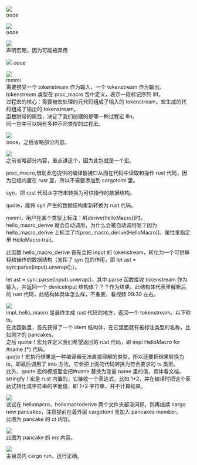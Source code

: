 ![](./img/2022-08-07-15-24-45.png)  
oooe

![](./img/2022-08-07-15-25-46.png)  
oooe

![](./img/2022-08-07-15-26-27.png)  
声明宏略，因为可能被弃用

![](./img/2022-08-07-15-27-22.png)
oooe

![](./img/2022-08-07-15-28-48.png)  
mmmi  
需要接受一个 tokenstream 作为输入，一个 tokenstream 作为输出。 tokenstream 类型在 proc_macro 包中定义，表示一段标记序列 lllf。  
过程宏的核心：需要被宏处理的元代码组成了输入的 tokenstream，宏生成的代码组成了输出的 tokenstream。  
函数附带的属性，决定了我们创建的是哪一种过程宏 llln。  
同一包中可以拥有多种不同类型的过程宏。

![](./img/2022-08-07-15-35-57.png)  
oooe，之后省略部分内容。

![](./img/2022-08-07-17-15-09.png)  
之前省略部分内容，重点讲这个，因为此包就是一个宏。

proc_macro,借助此包提供的编译器接口从而在代码中读取和操作 rust 代码，因为已经内置在 rust 里，所以不需要添加到 cargotoml 里。

syn，把 rust 代码从字符串转换为可供操作的数据结构。

quote，能将 syn 产生的数据结构重新转换为 rust 代码。

mmmi，用户在某个类型上标注：#[derive(helloMacro)]时，hello_macro_derive 就会自动调用，为什么会被自动调用呢？因为 hello_macro_derive 上标注了#[proc_macro_derive(HelloMacro)]，属性里指定里 HelloMacro trait。

此函数 hello_macro_derive 首先会把 input 的 tokenstream，转化为一个可供解释和操作的数据结构（发挥了 syn 包的作用，即 let ast = syn::parse(input).unwrap();）。

let ast = syn::parse(input).unwrap()，其中 parse 函数接收 tokenstream 作为输入，并返回一个 deviceInput 结构体？？？作为结果。此结构体代表里解析后的 rust 代码，此结构体具体怎么样，不重要，看视频 09:30 左右。

![](./img/2022-08-07-17-26-42.png)  
 impl_hello_macro 是最终生成 rust 代码的地方，返回一个 tokenstream。以下称 ts。  
 在此函数里，首先获得了一个 ident 结构体，在它里面就有被标注类型的名称，比如刚才的 pancakes。  
 之后 quote！宏允许定义我们希望返回的 rust 代码，即 impl HelloMacro for #name {\*} 代码。  
 quote！宏执行结果是一种编译器无法直接理解的类型，所以还要把结果转换为 ts，即最后调用了 into 方法，它会把上面的代码转换为符合要求的 ts 类型。  
 此外，quote 宏的模版里会把#name 替换为变量 name 里的值，具体看文档。  
stringfy！宏是 rust 内置的，它接收一个表达式，比如 1+2，并在编译时把这个表达式转化成字符串的字面值，即 1+2 字符串，并不计算结果。

![](./img/2022-08-08-18-30-10.png)  
试试在 hellomacro，hellomacroderive 两个文件夹都没问题，则再继续 cargo new pancakes，注意提前在最外层 cargotoml 里加入 pancakes member。  
此图为 pancake 的 ct 内容。

![](./img/2022-08-08-18-37-44.png)  
此图为 pancake 的 ms 内容。

![](./img/2022-08-08-18-39-23.png)  
主目录内 cargo run，运行正确。
